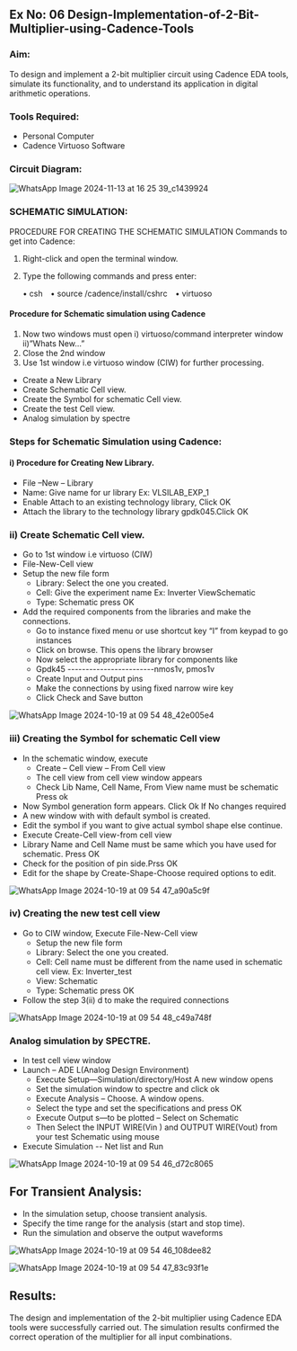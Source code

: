 ## Ex No: 06 Design-Implementation-of-2-Bit-Multiplier-using-Cadence-Tools 

### Aim:
To design and implement a 2-bit multiplier circuit using Cadence EDA tools, simulate its functionality, and to understand its application in digital arithmetic operations.

### Tools Required:
- Personal Computer
- Cadence Virtuoso Software
  
### Circuit Diagram:

![WhatsApp Image 2024-11-13 at 16 25 39_c1439924](https://github.com/user-attachments/assets/d9cd3034-570c-4b86-8847-b608ccb1c2b5)

### SCHEMATIC SIMULATION:
PROCEDURE FOR CREATING THE SCHEMATIC SIMULATION
Commands to get into Cadence:

1. Right-click and open the terminal window.
2. Type the following commands and press enter:
   
   • csh&emsp;• source /cadence/install/cshrc&emsp;• virtuoso


#### Procedure for Schematic simulation using Cadence
1.	Now two windows must open
    i) virtuoso/command interpreter window
  	ii)”Whats New…”
2.	Close the 2nd window
3.	Use 1st window i.e virtuoso window (CIW) for further processing.
   -	Create a New Library
   - Create Schematic Cell view.
   - Create the Symbol for schematic Cell view.
   - Create the test Cell view.
   - Analog simulation by spectre

### Steps for Schematic Simulation using Cadence:
#### i)	Procedure for Creating New Library.
-	File –New – Library
-	Name: Give name for ur library Ex: VLSILAB_EXP_1
-	Enable Attach to an existing technology library, Click OK
-	Attach the library to the technology library gpdk045.Click OK

### ii)	Create Schematic Cell view.
-	Go to 1st window i.e virtuoso (CIW)
-	File-New-Cell view
-	Setup the new file form
    + Library: Select the one you created.
    + Cell: Give the experiment name Ex: Inverter ViewSchematic
    + Type: Schematic press OK
-	Add the required components from the libraries and make the connections.
    + Go to instance fixed menu or use shortcut key “I” from keypad to go instances
    + Click on browse. This opens the library browser
    +	Now select the appropriate library for components like 
    +	Gpdk45 ------------------------nmos1v, pmos1v
    +	Create Input and Output pins
    +	Make the connections by using fixed narrow wire key
    +	Click Check and Save button


![WhatsApp Image 2024-10-19 at 09 54 48_42e005e4](https://github.com/user-attachments/assets/a6fc3539-c419-4f16-be43-1c79d31aa717)

 
### iii)	Creating the Symbol for schematic Cell view

-	In the schematic window, execute 
    +	Create – Cell view – From Cell view
    +	The cell view from cell view window appears
    +	Check Lib Name, Cell Name, From View name must be schematic Press ok
-	Now Symbol generation form appears. Click Ok If No changes required
-	A new window with with default symbol is created.
- Edit the symbol if you want to give actual symbol shape else continue.
- Execute Create-Cell view-from cell view
- Library Name and Cell Name must be same which you have used for schematic. Press OK
- Check for the position of pin side.Prss OK
- Edit for the shape by Create-Shape-Choose required options to edit.

 ![WhatsApp Image 2024-10-19 at 09 54 47_a90a5c9f](https://github.com/user-attachments/assets/a6662ccb-121f-4859-8555-6fe14185c277)

### iv)	Creating the new test cell view

-	Go to CIW window, Execute File-New-Cell view
    +	Setup the new file form
    +	Library: Select the one you created.
    +	Cell: Cell name must be different from the name used in schematic cell view. Ex: Inverter_test
    +	View: Schematic
    +	Type: Schematic press OK
-	Follow the step 3(ii) d to make the required connections


![WhatsApp Image 2024-10-19 at 09 54 48_c49a748f](https://github.com/user-attachments/assets/4b9925e8-ddeb-4b16-9768-e5206d44c4d0)

 
### Analog simulation by SPECTRE.
-	In test cell view window
-	Launch – ADE L(Analog Design Environment)
    +	Execute Setup—Simulation/directory/Host A new window opens
    +	Set the simulation window to spectre and click ok
    +	Execute Analysis – Choose. A window opens.
    +	Select the type and set the specifications and press OK
    +	Execute Output s—to be plotted – Select on Schematic
    +	Then Select the INPUT WIRE(Vin ) and OUTPUT WIRE(Vout) from your test Schematic using mouse
-	Execute Simulation -- Net list and Run

![WhatsApp Image 2024-10-19 at 09 54 46_d72c8065](https://github.com/user-attachments/assets/2e7f8c08-3966-4c39-b9d7-68b70b904192)

##  For Transient Analysis:
  - In the simulation setup, choose transient analysis.
  - Specify the time range for the analysis (start and stop time).
  - Run the simulation and observe the output waveforms
  
![WhatsApp Image 2024-10-19 at 09 54 46_108dee82](https://github.com/user-attachments/assets/afcb6987-578d-4ed2-8b8a-575812d5cddf)

![WhatsApp Image 2024-10-19 at 09 54 47_83c93f1e](https://github.com/user-attachments/assets/82993435-16b3-4c7a-8ec4-a31ca9bef003)

## Results:
The design and implementation of the 2-bit multiplier using Cadence EDA tools were successfully carried out. The simulation results confirmed the correct operation of the multiplier for all input combinations. 
